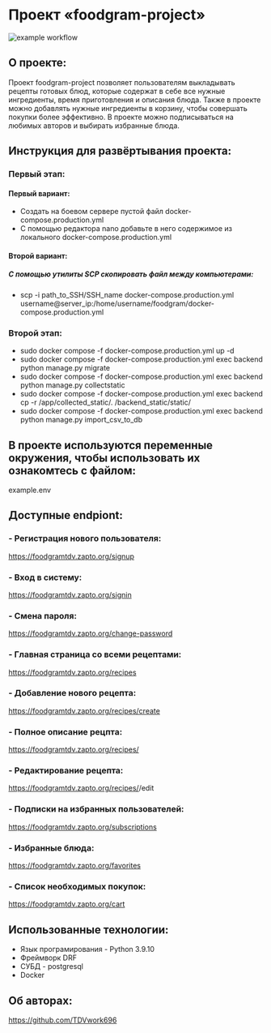 # Проект «foodgram-project»

![example workflow](https://github.com/github/docs/actions/workflows/main.yml/badge.svg)

## О проекте:
Проект foodgram-project позволяет пользователям выкладывать рецепты готовых блюд, которые содержат в себе все нужные ингредиенты, время приготовления и описания блюда. Также в проекте можно добавлять нужные ингредиенты в корзину, чтобы совершать покупки более эффективно. В проекте можно подписываться на любимых авторов и выбирать избранные блюда.

## Инструкция для развёртывания проекта:

### Первый этап:

#### Первый вариант:

- Создать на боевом сервере пустой файл  docker-compose.production.yml
- С помощью редактора nano добавьте в него содержимое из локального docker-compose.production.yml 

#### Второй вариант:

##### С помощью утилиты SCP скопировать файл между компьютерами:
- scp -i path_to_SSH/SSH_name docker-compose.production.yml \
    username@server_ip:/home/username/foodgram/docker-compose.production.yml

### Второй этап:
- sudo docker compose -f docker-compose.production.yml up -d 
- sudo docker compose -f docker-compose.production.yml exec backend python manage.py migrate 
- sudo docker compose -f docker-compose.production.yml exec backend python manage.py collectstatic
- sudo docker compose -f docker-compose.production.yml exec backend cp -r /app/collected_static/. /backend_static/static/ 
- sudo docker compose -f docker-compose.production.yml exec backend python manage.py import_csv_to_db
## В проекте используются переменные окружения, чтобы использовать их ознакомтесь с файлом:
example.env

## Доступные endpiont:
### - Регистрация нового пользователя:
https://foodgramtdv.zapto.org/signup

### - Вход в систему:
https://foodgramtdv.zapto.org/signin

### - Смена пароля:
https://foodgramtdv.zapto.org/change-password

### - Главная страница со всеми рецептами:
https://foodgramtdv.zapto.org/recipes

### - Добавление нового рецепта:
https://foodgramtdv.zapto.org/recipes/create

### - Полное описание рецпта:
https://foodgramtdv.zapto.org/recipes/<id>

### - Редактирование рецепта:
https://foodgramtdv.zapto.org/recipes/<id>/edit

### - Подписки на избранных пользователей:
https://foodgramtdv.zapto.org/subscriptions

### - Избранные блюда:
https://foodgramtdv.zapto.org/favorites

### - Список необходимых покупок:
https://foodgramtdv.zapto.org/cart

## Использованные технологии:
- Язык програмирования - Python 3.9.10
- Фреймворк DRF
- СУБД - postgresql
- Docker

## Об авторах:
https://github.com/TDVwork696
